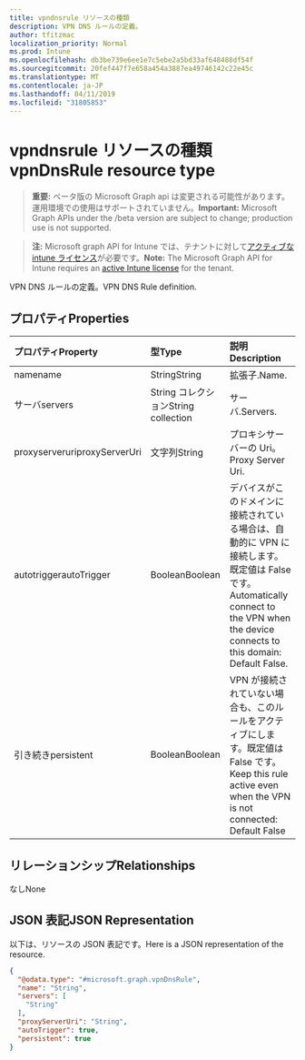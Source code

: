 ```yaml
---
title: vpndnsrule リソースの種類
description: VPN DNS ルールの定義。
author: tfitzmac
localization_priority: Normal
ms.prod: Intune
ms.openlocfilehash: db3be739e6ee1e7c5ebe2a5bd33af648488df54f
ms.sourcegitcommit: 20fef447f7e658a454a3887ea49746142c22e45c
ms.translationtype: MT
ms.contentlocale: ja-JP
ms.lasthandoff: 04/11/2019
ms.locfileid: "31805853"
---
```

# <a name="vpndnsrule-resource-type"></a><span data-ttu-id="9c22b-103">vpndnsrule リソースの種類</span><span class="sxs-lookup"><span data-stu-id="9c22b-103">vpnDnsRule resource type</span></span>

> <span data-ttu-id="9c22b-104">**重要:** ベータ版の Microsoft Graph api は変更される可能性があります。運用環境での使用はサポートされていません。</span><span class="sxs-lookup"><span data-stu-id="9c22b-104">**Important:** Microsoft Graph APIs under the /beta version are subject to change; production use is not supported.</span></span>

> <span data-ttu-id="9c22b-105">**注:** Microsoft graph API for Intune では、テナントに対して[アクティブな intune ライセンス](https://go.microsoft.com/fwlink/?linkid=839381)が必要です。</span><span class="sxs-lookup"><span data-stu-id="9c22b-105">**Note:** The Microsoft Graph API for Intune requires an [active Intune license](https://go.microsoft.com/fwlink/?linkid=839381) for the tenant.</span></span>

<span data-ttu-id="9c22b-106">VPN DNS ルールの定義。</span><span class="sxs-lookup"><span data-stu-id="9c22b-106">VPN DNS Rule definition.</span></span>

## <a name="properties"></a><span data-ttu-id="9c22b-107">プロパティ</span><span class="sxs-lookup"><span data-stu-id="9c22b-107">Properties</span></span>
|<span data-ttu-id="9c22b-108">プロパティ</span><span class="sxs-lookup"><span data-stu-id="9c22b-108">Property</span></span>|<span data-ttu-id="9c22b-109">型</span><span class="sxs-lookup"><span data-stu-id="9c22b-109">Type</span></span>|<span data-ttu-id="9c22b-110">説明</span><span class="sxs-lookup"><span data-stu-id="9c22b-110">Description</span></span>|
|:---|:---|:---|
|<span data-ttu-id="9c22b-111">name</span><span class="sxs-lookup"><span data-stu-id="9c22b-111">name</span></span>|<span data-ttu-id="9c22b-112">String</span><span class="sxs-lookup"><span data-stu-id="9c22b-112">String</span></span>|<span data-ttu-id="9c22b-113">拡張子.</span><span class="sxs-lookup"><span data-stu-id="9c22b-113">Name.</span></span>|
|<span data-ttu-id="9c22b-114">サーバ</span><span class="sxs-lookup"><span data-stu-id="9c22b-114">servers</span></span>|<span data-ttu-id="9c22b-115">String コレクション</span><span class="sxs-lookup"><span data-stu-id="9c22b-115">String collection</span></span>|<span data-ttu-id="9c22b-116">サーバ.</span><span class="sxs-lookup"><span data-stu-id="9c22b-116">Servers.</span></span>|
|<span data-ttu-id="9c22b-117">proxyserveruri</span><span class="sxs-lookup"><span data-stu-id="9c22b-117">proxyServerUri</span></span>|<span data-ttu-id="9c22b-118">文字列</span><span class="sxs-lookup"><span data-stu-id="9c22b-118">String</span></span>|<span data-ttu-id="9c22b-119">プロキシサーバーの Uri。</span><span class="sxs-lookup"><span data-stu-id="9c22b-119">Proxy Server Uri.</span></span>|
|<span data-ttu-id="9c22b-120">autotrigger</span><span class="sxs-lookup"><span data-stu-id="9c22b-120">autoTrigger</span></span>|<span data-ttu-id="9c22b-121">Boolean</span><span class="sxs-lookup"><span data-stu-id="9c22b-121">Boolean</span></span>|<span data-ttu-id="9c22b-122">デバイスがこのドメインに接続されている場合は、自動的に VPN に接続します。既定値は False です。</span><span class="sxs-lookup"><span data-stu-id="9c22b-122">Automatically connect to the VPN when the device connects to this domain: Default False.</span></span>|
|<span data-ttu-id="9c22b-123">引き続き</span><span class="sxs-lookup"><span data-stu-id="9c22b-123">persistent</span></span>|<span data-ttu-id="9c22b-124">Boolean</span><span class="sxs-lookup"><span data-stu-id="9c22b-124">Boolean</span></span>|<span data-ttu-id="9c22b-125">VPN が接続されていない場合も、このルールをアクティブにします。既定値は False です。</span><span class="sxs-lookup"><span data-stu-id="9c22b-125">Keep this rule active even when the VPN is not connected: Default False</span></span>|

## <a name="relationships"></a><span data-ttu-id="9c22b-126">リレーションシップ</span><span class="sxs-lookup"><span data-stu-id="9c22b-126">Relationships</span></span>
<span data-ttu-id="9c22b-127">なし</span><span class="sxs-lookup"><span data-stu-id="9c22b-127">None</span></span>

## <a name="json-representation"></a><span data-ttu-id="9c22b-128">JSON 表記</span><span class="sxs-lookup"><span data-stu-id="9c22b-128">JSON Representation</span></span>
<span data-ttu-id="9c22b-129">以下は、リソースの JSON 表記です。</span><span class="sxs-lookup"><span data-stu-id="9c22b-129">Here is a JSON representation of the resource.</span></span>
<!-- {
  "blockType": "resource",
  "@odata.type": "microsoft.graph.vpnDnsRule"
}
-->
``` json
{
  "@odata.type": "#microsoft.graph.vpnDnsRule",
  "name": "String",
  "servers": [
    "String"
  ],
  "proxyServerUri": "String",
  "autoTrigger": true,
  "persistent": true
}
```





